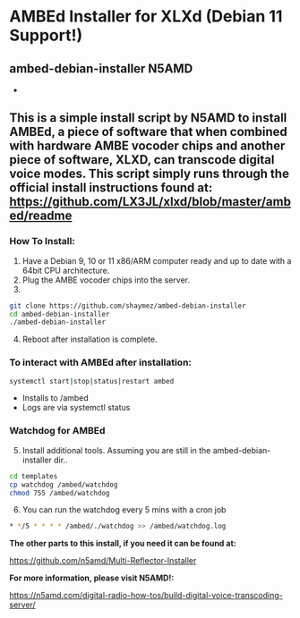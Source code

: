 # AMBEd Installer for XLXd (Debian 11 Support!)
## ambed-debian-installer N5AMD
-
This is a simple install script by N5AMD to install AMBEd, a piece of software that when combined with hardware AMBE vocoder chips and another piece of software, XLXD, can transcode digital voice modes. This script simply runs through the official install instructions found at:
https://github.com/LX3JL/xlxd/blob/master/ambed/readme
-

### How To Install:
1. Have a Debian 9, 10 or 11 x86/ARM computer ready and up to date with a 64bit CPU architecture.
2. Plug the AMBE vocoder chips into the server.
3. 
```sh
git clone https://github.com/shaymez/ambed-debian-installer
cd ambed-debian-installer
./ambed-debian-installer
```
4. Reboot after installation is complete.

### To interact with AMBEd after installation:
```sh
systemctl start|stop|status|restart ambed
```
 - Installs to /ambed
 - Logs are via systemctl status

### Watchdog for AMBEd
5. Install additional tools. Assuming you are still in the ambed-debian-installer dir..
```sh
cd templates
cp watchdog /ambed/watchdog
chmod 755 /ambed/watchdog
```
6. You can run the watchdog every 5 mins with a cron job
```sh
* */5 * * * * /ambed/./watchdog >> /ambed/watchdog.log
```

**The other parts to this install, if you need it can be found at:**

https://github.com/n5amd/Multi-Reflector-Installer

**For more information, please visit N5AMD!:**

https://n5amd.com/digital-radio-how-tos/build-digital-voice-transcoding-server/
